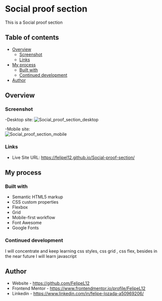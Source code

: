 # Social proof section

This is a Social proof section

## Table of contents

- [Overview](#overview)
  - [Screenshot](#screenshot)
  - [Links](#links)
- [My process](#my-process)
  - [Built with](#built-with)
  - [Continued development](#continued-development)
- [Author](#author)


## Overview

### Screenshot

-Desktop site:
![Social_proof_section_desktop](https://user-images.githubusercontent.com/80472739/160191563-25a912d4-7e76-4960-ac9a-9148e1cfa0df.jpg)



-Mobile site: <br>
![Social_proof_section_mobile](https://user-images.githubusercontent.com/80472739/160191589-c4ae1dd4-cfa8-48cc-b28f-36d779797436.jpg)





### Links

- Live Site URL: https://felipel12.github.io/Social-proof-section/


## My process

### Built with

- Semantic HTML5 markup
- CSS custom properties
- Flexbox
- Grid
- Mobile-first workflow
- Font Awesome
- Google Fonts


### Continued development

I will concentrate and keep learning css styles, css grid , css flex, besides in the near future I will learn javascript


## Author

- Website - https://github.com/FelipeL12
- Frontend Mentor - https://www.frontendmentor.io/profile/FelipeL12
- Linkedin - https://www.linkedin.com/in/felipe-lozada-a50969206/


